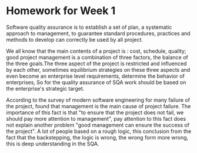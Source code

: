 # Homework for Week 1   

Software quality assurance is to establish a set of plan, a systematic approach to management, to guarantee standard
procedures, practices and methods to develop can correctly be used by all project.

We all know that the main contents of a project is : cost, schedule, quality; good project management is a 
combination of three factors, the balance of the three goals.The three aspect of the project is restricted and influenced
by each other, sometimes equilibrium strategies on these three aspects and even become an enterprise level requirements, 
determine the behavior of enterprises, So for the quality assurance of SQA work should be based on the enterprise's strategic target.

According to the survey of modern software engineering for many failure of the project, found that management is the main cause of project failure. The importance of this fact is that "to ensure that the project does not fail, we should pay more attention to management", pay attention to this fact does not explain another problem "good management can ensure the success of the project". A lot of people based on a rough logic, this conclusion from the fact that the backstepping, the logic is wrong, the wrong form more wrong, this is deep understanding in the SQA.
